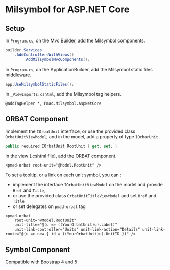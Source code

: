 # Milsymbol for ASP.NET Core

## Setup

In `Program.cs`, on the Mvc Builder, add the Milsymbol components.
```csharp
builder.Services
    .AddControllersWithViews()
        .AddMilsymbolMvcComponents();
```

In `Program.cs`, on the ApplicationBuilder, add the Milsymbol static files middleware.
```csharp
app.UseMilsymbolStaticFiles();
```

In `_ViewImports.cshtml`, add the Milsymbol tag helpers.
```
@addTagHelper *, Pmad.Milsymbol.AspNetCore
```

## ORBAT Component

Implement the `IOrbatUnit` interface, or use the provided class `OrbatUnitViewModel`, and in the model, add a property of type `IOrbarUnit`
```csharp
public required IOrbatUnit RootUnit { get; set; }
```

In the view (.cshtml file), add the ORBAT component.
```
<pmad-orbat root-unit="@Model.RootUnit" />
```

To set a tooltip, or a link on each unit symbol, you can :
- implement the interface `IOrbatUnitViewModel` on the model and provide `Href` and `Title`,
- or use the provided class `OrbatUnitTitleViewModel` and set `Href` and `Title`
- or set delegates on `pmad-orbat` tag
```
<pmad-orbat 
    root-unit="@Model.RootUnit"
    unit-title="@(u => ((YourOrbatUnit)u).Label)"
    unit-link-controller="Units" unit-link-action="Details" unit-link-route="@(u => new { id = ((YourOrbatUnit)u).UnitID })" />
```

## Symbol Component

Compatible with Boostrap 4 and 5
